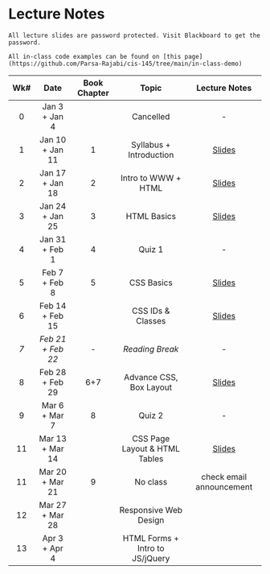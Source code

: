 # Lecture Notes

```{warning}
All lecture slides are password protected. Visit Blackboard to get the password.
```

```{tip}
All in-class code examples can be found on [this page](https://github.com/Parsa-Rajabi/cis-145/tree/main/in-class-demo)
```

| **Wk#** | **Date** | **Book Chapter** | **Topic** | **Lecture Notes** |
|:---:|:---:|:---:|:---:|:---:|
| 0 | Jan 3 + Jan 4 |  | Cancelled | - |
| 1 | Jan 10 + Jan 11 | 1 | Syllabus + Introduction | [Slides](https://jstrieb.github.io/link-lock/#eyJ2IjoiMC4wLjEiLCJlIjoiSUJRYlFLRWhNNXR5YWtGT3ErWGtvMnVjOXBpZXJQTzM2VE11Z2FEVkRRYVhSM0hWN0FnZHFQR0ZqZERZOXZ1Y1RQc1BjRVhnTW9RazA1M20rMlIzMWd0ZzdNTUVLa05Vd3Zya0NQRjRPRUlYMmlqUDk1WGNkelRteXhKNHpFUnU4VDFqYmJ0L1k3MGN5OTNBbmw1bmxpSjVOUGs9IiwicyI6InpRT2lJdzI2M3YyUGN5M3RCenhMemc9PSIsImkiOiJDU0VIUGlmSDdsSHdoUEtWIn0=) |
| 2 | Jan 17 + Jan 18 | 2 | Intro to WWW + HTML | [Slides](https://jstrieb.github.io/link-lock/#eyJ2IjoiMC4wLjEiLCJlIjoiNVE1cldqandoSTZ0VncxZDFNUWpJMExETGNxMlJqQUdaRWRtZjYzeUk5MXJzWnc4T29yQWM3aWhPR0VXOFdIOUFvSDNwOFYzdE5hZHI4Ym9RUkJtOVMrQ3ZSeUtOTlkyYkttKzBIa3U3M1F5blJHemxpTjhKRzRGeDZsTEtBNis5WmI0L1l6MGdKVmNPWTlPNEJQdXRvWjBFM0k9IiwicyI6IlRLUm16dThsK2JUS3V6WDFZS0pBdWc9PSIsImkiOiJOaCtwenVIUS9CWUtKUjRrIn0=) |
| 3 | Jan 24 + Jan 25 | 3 | HTML Basics | [Slides](https://jstrieb.github.io/link-lock/#eyJ2IjoiMC4wLjEiLCJlIjoiSmlaQUNNY1FXZjNOSGJXYkpDUjF2NEtmdERCd2lPR2pHMENmUUFFWmFVenhlQ2V3L29JV1ZzeFhZeGthUkkrRXhnWGJwUWNPQTNBSTZySzk4U1htcXFDRTd1Qi9pRmRIUE1YQTFxbXpJdGpIYmRXck0yaHYySFJJMnlnRGttWWl0aDZ1U213NzkxNUdwYmZpdDhHSGlJSk9GT2c9IiwicyI6IklLN0xNbGlRUGlXdW01NCs1SWF2TUE9PSIsImkiOiJIZmFKdERSRllPdHNWSlFGIn0=) |
| 4 | Jan 31 + Feb 1 | 4 | Quiz 1 | - |
| 5 | Feb 7 + Feb 8 | 5 | CSS Basics | [Slides](https://jstrieb.github.io/link-lock/#eyJ2IjoiMC4wLjEiLCJlIjoiYkdBM2kxVjl3SlcvNHptaCszdWNYeDY4YnlRN3dXckE5eFB0YmNzVm40c3Jxa3JscjZucGIvNlZaZ3RndWZQNUlmUmp2MFdmaXlUYU9RMGVyK0hlZkkxVTNqRE9XZXl3dDVXck1BVStxOFR0TDFIZkVVb3BaN1hjdW9NU091Ti85aGp5MmZ1UzZWWlBwb1hqbnNoaU5kb1Z1VDg9IiwicyI6ImpwSmJSbHh5WkFZNmtNOHlJdThZUlE9PSIsImkiOiJqbmV0WFh6UTJxSW9rVys0In0=) |
| 6 | Feb 14 + Feb 15 |  | CSS IDs & Classes | [Slides](https://jstrieb.github.io/link-lock/#eyJ2IjoiMC4wLjEiLCJlIjoiRFF1UUdKa1lRNDdMaVVtTFB4clI2SjV5djcySHN6eDJUV2VrOHpyZ0djV3hCR0NvMVJUdUc2Ky9oRmxwdHA2WVpPRkNWSnFqeUcvbzBDcWxVTzBHOG03L05nMnhMWEFkWm1maXlhRmtMNThRSTlCT2lVY3c0NUd6WDFWbm1Bd3c3a3dCSVlNTW02L0psNUl3cTdIck4zMGFQdjQ9IiwicyI6IkhxZXU2bTBNa0ZRa3daZDJJaTF6enc9PSIsImkiOiJNNjRwUk12SlBVT3NnZWIyIn0=) |
| _7_ | _Feb 21 + Feb 22_ | - | _Reading Break_ | - |
| 8 | Feb 28 + Feb 29 | 6+7 | Advance CSS, Box Layout | [Slides](https://jstrieb.github.io/link-lock/#eyJ2IjoiMC4wLjEiLCJlIjoiMnEvc3RIWWR2MnptSngvdGhKcWdOdzFMakYzVlpUK1A3Mzk3V0pSaHNac20zWi9XVDUrWFIyaXU4UUhuY1hBSVV2SFRFeXJYbUsvejdMUVZBaWdseWp6NXNmVHFZaENVTDZQeUtqWlRFVFpWV3FIMjA2dW9FQ2l4T05ucW5MUkk1T05sV3ZxL3NYS1hRSlNDY2s0ZDIzdEhpRnM9IiwicyI6IjlkZ1RwbU56VFVCc3U2NUJMaHFrUEE9PSIsImkiOiJLSlpqa3NQY1RsSWZuWll5In0=) |
| 9 | Mar 6 + Mar 7 | 8 | Quiz 2 | - |
| 11 | Mar 13 + Mar 14 |  | CSS Page Layout & HTML Tables | [Slides](https://jstrieb.github.io/link-lock/#eyJ2IjoiMC4wLjEiLCJlIjoiMlZPcUtKNXZJWUpUdDh3bGgxQlJLRFFjNmo0dHBlUXI5SWFRTW96cGVUbGNKK3BlUzdjSWpOOTdaajRIVTNnQVpvMEdRc2w4bkpIVjVFOHJ1Y1FHWjNwM0RqeWdrbXBuRFRpS3QreGlVdWVPTnFZbkNGNFI0MGRQYmpKWVJPSFFMeEJadUcxR3o3bkZTMThzaElGaEpJN21WTzg9IiwicyI6Inh6cG9qQVBOejZIMnc2VEdtSFZNT2c9PSIsImkiOiIxeHpyb1JmY1dYR1pvbDZUIn0=) |
| 11 | Mar 20 + Mar 21 | 9 | No class | check email announcement |
| 12 | Mar 27 + Mar 28 |  | Responsive Web Design |  |
| 13 | Apr 3 + Apr 4 |  | HTML Forms + Intro to JS/jQuery | |